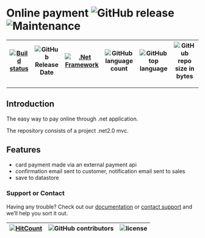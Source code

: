 # Online payment ![GitHub release](https://img.shields.io/github/release/ajeetx/OnlinePayment.svg?style=for-the-badge) ![Maintenance](https://img.shields.io/maintenance/yes/2018.svg?style=for-the-badge)

[![Build status](https://ci.appveyor.com/api/projects/status/0wna71fk8duk6o2o/branch/master?svg=true)](https://ci.appveyor.com/project/AJEETX/onlinepayment/branch/master) | ![GitHub Release Date](https://img.shields.io/github/release-date/ajeetx/OnlinePayment.svg?style=plastic) |[![.Net Framework](https://img.shields.io/badge/DotNet-2.0-blue.svg?style=plastic)](https://www.microsoft.com/en-au/download/details.aspx?id=1639) | ![GitHub language count](https://img.shields.io/github/languages/count/ajeetx/OnlinePayment.svg?style=plastic)| ![GitHub top language](https://img.shields.io/github/languages/top/ajeetx/onlinepayment.svg) |![GitHub repo size in bytes](https://img.shields.io/github/repo-size/ajeetx/onlinepayment.svg) 
| ---          | ---        | ---      | ---        |  --- | --- |

---------------------------------------
## Introduction

The easy way to pay online through .net application. 

The repository consists of a project .net2.0 mvc. 

## Features

- card payment made via an external payment api 
- confirmation email sent to customer, notification email sent to sales
- save to datastore
### Support or Contact

Having any trouble? Check out our [documentation](https://github.com/AJEETX/onlinepayment/blob/master/README.md) or [contact support](mailto:ajeetkumar@email.com) and we’ll help you sort it out.


[![HitCount](http://hits.dwyl.io/ajeetx/onlinepayment/projects/1.svg)](http://hits.dwyl.io/ajeetx/onlinepayment/projects/1) | ![GitHub contributors](https://img.shields.io/github/contributors/ajeetx/onlinepayment.svg?style=plastic)|![license](https://img.shields.io/github/license/ajeetx/onlinepayment.svg?style=plastic)|
 | --- | --- | ---|
